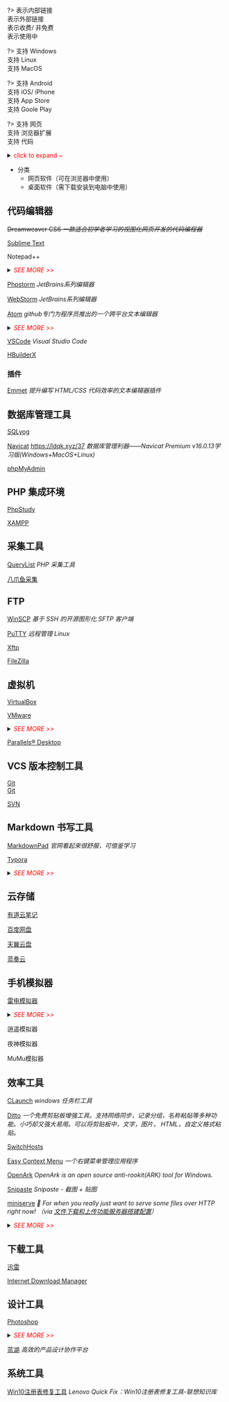 ?>
<i class="ri-link"></i> 表示内部链接<br>
<i class="ri-external-link-fill"></i> 表示外部链接<br>
<i class="fa fa-shopping-cart"></i> 表示收费/ 非免费<br>
<i class="ri-check-double-line"></i> 表示使用中

?>
<i class="fa fa-windows"></i> 支持 Windows<br>
<i class="fa fa-linux"></i> 支持 Linux<br>
<i class="fa fa-apple"></i> 支持 MacOS<br>

?> 
<i class="ri-android-line"></i> 支持 Android<br>
<i class="ri-apple-line"></i> 支持 iOS/ iPhone<br>
<i class="ri-app-store-line"></i> 支持 App Store<br>
<i class="ri-google-play-line"></i> 支持 Goole Play

?>
<i class="fa fa-laptop"></i> 支持 网页<br>
<i class="fa fa-chrome"></i> 支持 浏览器扩展<br>
<i class="fa fa-code"></i> 支持 代码

<details>
<summary><span style="color:red">click to expand ~</span></summary>


```html
<i class="ri-link"></i>
<i class="ri-external-link-fill"></i>
<i class="fa fa-shopping-cart"></i>
<i class="ri-check-double-line light-green"></i>

<i class="fa fa-windows"></i>
<i class="fa fa-linux"></i>
<i class="fa fa-apple"></i>

<i class="ri-android-line"></i>
<i class="ri-apple-line"></i>
<i class="ri-app-store-line"></i>
<i class="ri-google-play-line"></i>

<i class="fa fa-laptop"></i>
<i class="fa fa-chrome"></i>
<i class="fa fa-code"></i>
```

</details>

- 分类
  - 网页软件（可在浏览器中使用）
  - 桌面软件（需下载安装到电脑中使用）

## 代码编辑器 <i class="ri-fire-line light-red"></i>

~~Dreamweaver CS6 *一款适合初学者学习的视图化网页开发的代码编程器*~~

 [Sublime Text](https://www.sublimetext.com/)
<i class="ri-external-link-fill"></i>
<i class="fa fa-windows"></i>
<i class="fa fa-linux"></i>
<i class="fa fa-apple"></i>

Notepad++
<i class="ri-check-double-line light-green"></i>
<i class="ri-external-link-fill"></i>
<i class="fa fa-windows"></i>

<details>
<summary><i style="color:red">SEE MORE >></i></summary>

- 主页：https://notepad-plus-plus.org
- Github：https://github.com/notepad-plus-plus/notepad-plus-plus/

</details>

[Phpstorm](/tools/phpstorm)
<i class="ri-check-double-line light-green"></i>
<i class="ri-link"></i>
*JetBrains系列编辑器*

[WebStorm](https://www.jetbrains.com/webstorm/)
<i class="ri-external-link-fill"></i>
*JetBrains系列编辑器*

[Atom](https://github.com/atom/atom)
<i class="ri-external-link-fill"></i>
<i class="fa fa-windows"></i>
<i class="fa fa-linux"></i>
<i class="fa fa-apple"></i>
*github专门为程序员推出的一个跨平台文本编辑器*
<details>
<summary><i style="color:red">SEE MORE >></i></summary>

- 主页：https://atom.io/
- Github：https://github.com/atom/atom
</details>

[VSCode](https://code.visualstudio.com/)
<i class="ri-external-link-fill"></i>
<i class="fa fa-windows"></i>
<i class="fa fa-linux"></i>
<i class="fa fa-apple"></i>
*Visual Studio Code*

[HBuilderX](https://www.dcloud.io/hbuilderx.html)
<i class="ri-external-link-fill"></i>
<i class="fa fa-windows"></i>
<i class="fa fa-apple"></i>



### 插件

[Emmet](https://github.com/emmetio/emmet) *提升编写 HTML/CSS 代码效率的文本编辑器插件*



## 数据库管理工具

<i class="ri-external-link-fill"></i> [SQLyog](https://www.webyog.com/)
<i class="fa fa-windows"></i>

<i class="ri-check-double-line light-green"></i>
<i class="ri-external-link-fill"></i> [Navicat](http://www.navicat.com.cn/)
<i class="fa fa-windows"></i>
<i class="fa fa-linux"></i>
<i class="fa fa-apple"></i>
https://ldqk.xyz/37 *数据库管理利器——Navicat Premium v16.0.13学习版(Windows+MacOS+Linux)*

<i class="ri-external-link-fill"></i> [phpMyAdmin](https://www.phpmyadmin.net/)
<i class="fa fa-laptop"></i>
<i class="fa fa-code"></i>



## PHP 集成环境

<i class="ri-check-double-line light-green"></i>
<i class="ri-link"></i>
[PhpStudy](/tools/phpstudy)
<i class="fa fa-windows"></i>
<i class="fa fa-linux"></i>
<i class="fa fa-apple"></i>

<i class="ri-external-link-fill"></i>
[XAMPP](https://www.apachefriends.org/)
<i class="fa fa-windows"></i>
<i class="fa fa-linux"></i>
<i class="fa fa-apple"></i>



## 采集工具

<i class="ri-external-link-fill"></i>
[QueryList](https://www.querylist.cc)
<i class="fa fa-code"></i>
*PHP 采集工具*

<i class="ri-external-link-fill"></i>
[八爪鱼采集]()


## FTP

<i class="ri-check-double-line light-green"></i>
<i class="ri-external-link-fill"></i> [WinSCP](https://winscp.net/eng/index.php)
<i class="fa fa-windows"></i>
*基于 SSH 的开源图形化 SFTP 客户端*

<i class="ri-check-double-line light-green"></i>
<i class="ri-external-link-fill"></i> [PuTTY](https://www.putty.org/)
<i class="fa fa-windows"></i>
*远程管理 Linux*

<i class="ri-external-link-fill"></i> [Xftp](https://www.xshellcn.com/xftp.html)
<i class="fa fa-windows"></i>

<i class="ri-external-link-fill"></i> [FileZilla](https://filezilla-project.org/download.php)
<i class="fa fa-windows"></i>
<i class="fa fa-linux"></i>
<i class="fa fa-apple"></i>



## 虚拟机

[VirtualBox]()

<i class="ri-check-double-line light-green"></i>
<i class="ri-external-link-fill"></i>
[VMware](https://www.vmware.com/)
<i class="fa fa-windows"></i>
<i class="fa fa-linux"></i>

<details>
<summary><i style="color:red">SEE MORE >></i></summary>

> VMware 16-10官方版本+永久激活密钥：https://docs.qq.com/doc/DYXZ0U0xpR3pqWFBj
>
> 请复制链接到浏览器打开下载，勿在微信内操作，否则可能会下载失败
>
> 附：系统镜像高速下载教程：https://mp.weixin.qq.com/s/mgdr8-1_TVIhx1FCAPp0zw

via https://mp.weixin.qq.com/s/e2MRTnG_Tlkw1X5c8oF3bQ
</details>

<i class="ri-check-double-line light-green"></i>
<i class="ri-external-link-fill"></i>
[Parallels® Desktop](https://www.parallels.cn/)
<i class="fa fa-apple"></i>
<i class="fa fa-shopping-cart"></i>



## VCS 版本控制工具

<i class="ri-check-double-line light-green"></i>
<i class="ri-external-link-fill"></i> [Git](https://git-scm.com/)
<i class="fa fa-windows"></i>
<i class="fa fa-linux"></i>
<i class="fa fa-apple"></i>  
<i class="ri-link"></i> [Git](/tools/git)


[SVN]()



## Markdown 书写工具

<i class="ri-external-link-fill"></i> [MarkdownPad](http://markdownpad.com/)
<i class="fa fa-windows"></i>
*官网看起来很舒服，可借鉴学习*

<i class="ri-check-double-line light-green"></i>
<i class="ri-external-link-fill"></i> [Typora](http://typora.io)
<i class="fa fa-windows"></i>
<i class="fa fa-linux"></i>
<i class="fa fa-apple"></i>
<i class="fa fa-shopping-cart"></i>
<i class="bi bi-ladder"></i>

<details>
<summary><i style="color:red">SEE MORE >></i></summary>

- Website：http://typora.io/
- Github：https://github.com/typora
- Theme：https://theme.typora.io/
- Docs：https://support.typora.io/
</details>

## 云存储

<i class="ri-check-double-line light-green"></i>
<i class="ri-external-link-fill"></i> [有道云笔记](https://note.youdao.com/)
<i class="fa fa-laptop"></i>

<i class="ri-external-link-fill"></i> [百度网盘](https://pan.baidu.com/)

<i class="ri-external-link-fill"></i> [天翼云盘](https://cloud.189.cn/)

<i class="ri-external-link-fill"></i> [蓝奏云](https://www.lanzoui.com/)



## 手机模拟器

<i class="ri-check-double-line light-green"></i>
<i class="ri-external-link-fill"></i>
[雷电模拟器](https://www.ldmnq.com/)
<i class="fa fa-windows"></i>
<details>
<summary><i style="color:red">SEE MORE >></i></summary>

雷电模拟器配置软键盘弹出 https://www.cnblogs.com/ljy-/p/12144964.html
</details>

逍遥模拟器

夜神模拟器

MuMu模拟器



## 效率工具 <i class="ri-fire-line light-red"></i>

<i class="ri-check-double-line light-green"></i>
<i class="ri-external-link-fill"></i> [CLaunch](http://hp.vector.co.jp/authors/VA018351/en/claunch.html)
<i class="fa fa-windows"></i>
<i class="bi bi-ladder"></i>
*windows 任务栏工具*

<i class="ri-check-double-line light-green"></i>
<i class="ri-external-link-fill"></i> [Ditto](https://ditto-cp.sourceforge.io/)
<i class="fa fa-windows"></i>
*一个免费剪贴板增强工具。支持网络同步，记录分组，名称粘贴等多种功能。小巧却又强大易用。可以将剪贴板中，文字，图片， HTML，自定义格式粘贴。*

<i class="ri-check-double-line light-green"></i>
<i class="ri-link"></i> [SwitchHosts](/tools/hosts?id=SwitchHosts)
<i class="fa fa-windows"></i>
<i class="fa fa-linux"></i>
<i class="fa fa-apple"></i>

<i class="ri-check-double-line light-green"></i>
<i class="ri-external-link-fill"></i>
[Easy Context Menu](https://www.sordum.org/7615/easy-context-menu-v1-6/)
<i class="fa fa-windows"></i>
*一个右键菜单管理应用程序*

<i class="ri-check-double-line light-green"></i>
<i class="ri-external-link-fill"></i>
[OpenArk](https://github.com/BlackINT3/OpenArk/)
<i class="fa fa-windows"></i>
*OpenArk is an open source anti-rookit(ARK) tool for Windows.*

<i class="ri-check-double-line light-green"></i>
<i class="ri-external-link-fill"></i>
[Snipaste](https://zh.snipaste.com/index.html#)
<i class="fa fa-windows"></i>
*Snipaste - 截图 + 贴图*

<i class="ri-check-double-line light-green"></i>
<i class="ri-external-link-fill"></i>
[miniserve](https://github.com/svenstaro/miniserve/releases)
<i class="fa fa-windows"></i>
<i class="fa fa-linux"></i>
<i class="fa fa-apple"></i>
*🌟 For when you really just want to serve some files over HTTP right now!*
*（via [文件下载和上传功能服务器搭建配置](https://blog.csdn.net/weixin_42039699/article/details/118356050)）*

<details>
<summary><i style="color:red">SEE MORE >></i></summary>


**在 windows 中使用**

方式一：window 系统工具 cmd 中执行下列命令（常规用法）


```powershell
# 进入程序存放目录，打开 cmd，然后执行
miniserve-v0.19.5-x86_64-pc-windows-msvc.exe -u -q
```



方式二：让程序后台运行

1. 在同级目录新建 `miniserve.bat` 文件，复制一下内容

   ```powershell
   @echo off
   
   REM powershell Start-Process -WindowStyle hidden -FilePath "miniserve-v0.19.5-x86_64-pc-windows-msvc.exe" -ArgumentList "-u -q"
   REM powershell Get-Process | where {$_.processname -eq 'miniserve-v0.19.5-x86_64-pc-windows-msvc'} | Stop-Process -Force
   
   REM 查看进程是否存在，并不显示错误（2>nul）
   powershell get-process -name miniserve-v0.19.5-x86_64-pc-windows-msvc 2>nul
   if %errorlevel% == 0 (
       REM 存在
       REM powershell kill -processname miniserve-v0.19.5-x86_64-pc-windows-msvc
   ) else (
       REM 不存在
       powershell Start-Process -WindowStyle hidden "miniserve-v0.19.5-x86_64-pc-windows-msvc.exe" -ArgumentList """-u -q"""
   )
   
   REM 批处理中的变量一般需要用%来扩展,详见特殊符号一节
   REM pause>nul
   pause
   REM exit
   
   ```

2. 双击执行新建的文件，程序进入后台执行



</details>




## 下载工具 <i class="ri-fire-line light-red"></i>

<i class="ri-check-double-line light-green"></i>
<i class="ri-external-link-fill"></i>
[迅雷](https://www.xunlei.com/)
<i class="fa fa-windows"></i>
<i class="fa fa-apple"></i>
<i class="ri-android-line"></i>
<i class="ri-apple-line"></i>


<i class="ri-check-double-line light-green"></i>
<i class="ri-external-link-fill"></i>
[Internet Download Manager](https://www.internetdownloadmanager.com/)
<i class="fa fa-windows"></i>
<i class="fa fa-shopping-cart"></i>


## 设计工具

<i class="ri-external-link-fill"></i>
[Photoshop](https://www.adobe.com/products/photoshop.html)
<i class="fa fa-windows"></i>
<i class="fa fa-apple"></i>
<details>
<summary><i style="color:red">SEE MORE >></i></summary>

调整图层大小 > https://jingyan.baidu.com/article/da1091fbee2d3a427949d60f.html

操作 > 选中图层 > 快捷键<kbd>ctrl</kbd> + <kbd>t</kbd>
</details>

<i class="ri-check-double-line light-green"></i>
<i class="ri-external-link-fill"></i>
[蓝湖](https://lanhuapp.com/)
<i class="fa fa-laptop"></i>
*高效的产品设计协作平台*

## 系统工具

<i class="ri-external-link-fill"></i>
[Win10注册表修复工具](https://iknow.lenovo.com.cn/detail/kd_26709.html)
<i class="fa fa-windows"></i>
*Lenovo Quick Fix：Win10注册表修复工具-联想知识库*
